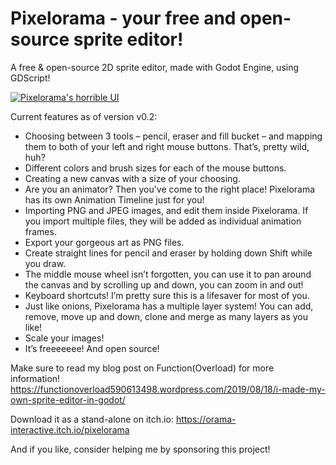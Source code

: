 # Pixelorama - your free and open-source sprite editor!
 A free & open-source 2D sprite editor, made with Godot Engine, using GDScript!
 
 [![Pixelorama's horrible UI](https://functionoverload590613498.files.wordpress.com/2019/09/screenshot_260-3.png)](https://www.youtube.com/watch?v=f6u910HCT_E)
 
Current features as of version v0.2:

- Choosing between 3 tools – pencil, eraser and fill bucket – and mapping them to both of your left and right mouse buttons. That’s, pretty wild, huh?
- Different colors and brush sizes for each of the mouse buttons.
- Creating a new canvas with a size of your choosing.
- Are you an animator? Then you've come to the right place! Pixelorama has its own Animation Timeline just for you!​
- Importing PNG and JPEG images, and edit them inside Pixelorama. If you import multiple files, they will be added as individual animation frames.
- Export your gorgeous art as PNG files.
- Create straight lines for pencil and eraser by holding down Shift while you draw.
- The middle mouse wheel isn’t forgotten, you can use it to pan around the canvas and by scrolling up and down, you can zoom in and out!
- Keyboard shortcuts! I’m pretty sure this is a lifesaver for most of you.
- Just like onions, Pixelorama has a multiple layer system! You can add, remove, move up and down, clone and merge as many layers as you like!
- Scale your images!
- It’s freeeeeee! And open source!

Make sure to read my blog post on Function(Overload) for more information! https://functionoverload590613498.wordpress.com/2019/08/18/i-made-my-own-sprite-editor-in-godot/

Download it as a stand-alone on itch.io: https://orama-interactive.itch.io/pixelorama

And if you like, consider helping me by sponsoring this project!
